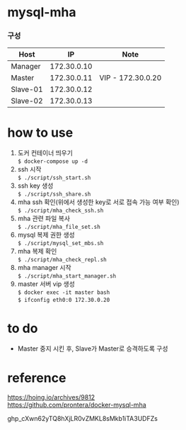 # mysql-mha
### 구성  
|Host|IP|Note|
|---|---|---|
|Manager|172.30.0.10|
|Master|172.30.0.11|VIP - 172.30.0.20|
|Slave-01|172.30.0.12|
|Slave-02|172.30.0.13|  


# how to use
1. 도커 컨테이너 띄우기  
```$ docker-compose up -d```
2. ssh 시작  
```$ ./script/ssh_start.sh```
3. ssh key 생성  
```$ ./script/ssh_share.sh```
4. mha ssh 확인(위에서 생성한 key로 서로 접속 가능 여부 확인)  
```$ ./script/mha_check_ssh.sh```
5. mha 관련 파일 복사  
```$ ./script/mha_file_set.sh```
6. mysql 복제 권한 생성  
```$ ./script/mysql_set_mbs.sh```
7. mha 복제 확인  
```$ ./script/mha_check_repl.sh```
8. mha manager 시작  
```$ ./script/mha_start_manager.sh```
9. master 서버 vip 생성  
```$ docker exec -it master bash```  
```$ ifconfig eth0:0 172.30.0.20```

# to do
* Master 중지 시킨 후, Slave가 Master로 승격하도록 구성

# reference
https://hoing.io/archives/9812  
https://github.com/prontera/docker-mysql-mha


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
